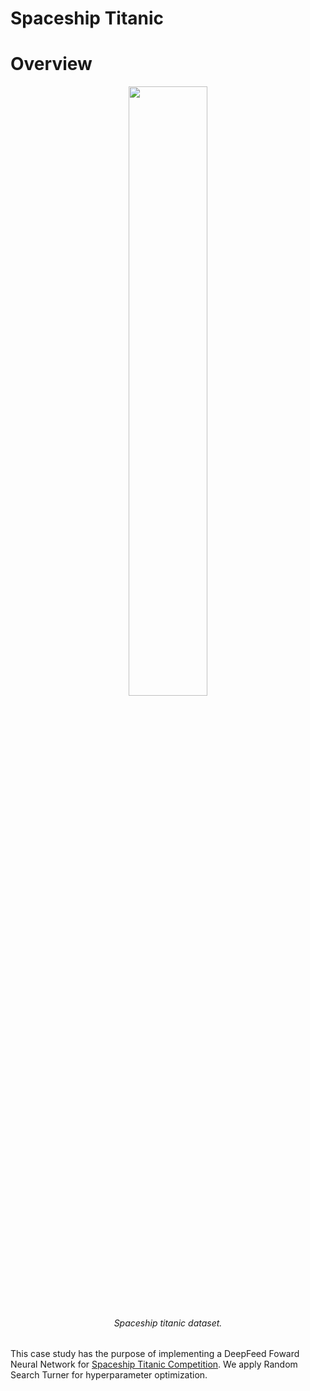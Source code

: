 # Spaceship Titanic

# Overview


<p align="center">
<img src="https://storage.googleapis.com/kaggle-media/competitions/Spaceship%20Titanic/joel-filipe-QwoNAhbmLLo-unsplash.jpg" width="50%" height="50%">
<h6 align="center"> Spaceship titanic dataset.</h6>

This case study has the purpose of implementing a DeepFeed Foward Neural Network for 
[Spaceship Titanic Competition](https://www.kaggle.com/competitions/spaceship-titanic). We apply Random Search
Turner for hyperparameter optimization.

